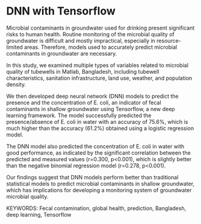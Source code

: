 # DNN with Tensorflow
Microbial contaminants in groundwater used for drinking present significant risks to human health. Routine monitoring of the microbial quality of groundwater is difficult and mostly impractical, especially in resource-limited areas. Therefore, models used to accurately predict microbial contaminants in groundwater are necessary. 

In this study, we examined multiple types of variables related to microbial quality of tubewells in Matlab, Bangladesh, including tubewell characteristics, sanitation infrastructure, land use, weather, and population density. 


We then developed deep neural network (DNN) models to predict the presence and the concentration of E. coli, an indicator of fecal contaminants in shallow groundwater using Tensorflow, a new deep learning framework. The model successfully predicted the presence/absence of E. coli in water with an accuracy of 75.6%, which is much higher than the accuracy (61.2%) obtained using a logistic regression model. 

The DNN model also predicted the concentration of E. coli in water with good performance, as indicated by the significant correlation between the predicted and measured values (r=0.300, p<0.001), which is slightly better than the negative binomial regression model (r=0.278, p<0.001).  


Our findings suggest that DNN models perform better than traditional statistical models to predict microbial contaminants in shallow groundwater, which has implications for developing a monitoring system of groundwater microbial quality.


KEYWORDS: Fecal contamination, global health, prediction, Bangladesh, deep learning, Tensorflow

